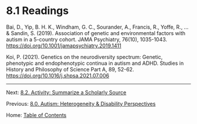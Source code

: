 # 8.1 Readings

Bai, D., Yip, B. H. K., Windham, G. C., Sourander, A., Francis, R., Yoffe, R., ... & Sandin, S. (2019). Association of genetic and environmental factors with autism in a 5-country cohort. JAMA Psychiatry, 76(10), 1035-1043. https://doi.org/10.1001/jamapsychiatry.2019.1411

Koi, P. (2021). Genetics on the neurodiversity spectrum: Genetic, phenotypic and endophenotypic continua in autism and ADHD. Studies in History and Philosophy of Science Part A, 89, 52-62. https://doi.org/10.1016/j.shpsa.2021.07.006

--------

Next: [8.2. Activity: Summarize a Scholarly Source](8.2_activity_aummarize_a_scholarly_source.md)

Previous: [8.0. Autism: Heterogeneity & Disability Perspectives](8.0_autism.md)

Home: [Table of Contents](../README.md)
